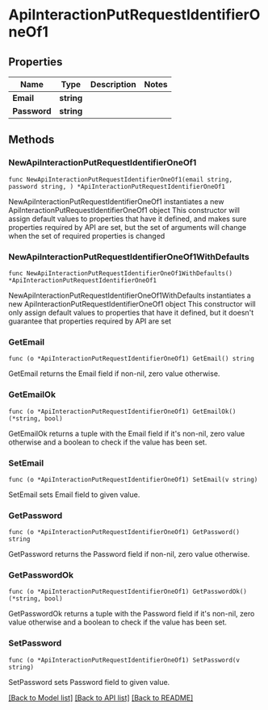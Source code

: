 # ApiInteractionPutRequestIdentifierOneOf1

## Properties

Name | Type | Description | Notes
------------ | ------------- | ------------- | -------------
**Email** | **string** |  | 
**Password** | **string** |  | 

## Methods

### NewApiInteractionPutRequestIdentifierOneOf1

`func NewApiInteractionPutRequestIdentifierOneOf1(email string, password string, ) *ApiInteractionPutRequestIdentifierOneOf1`

NewApiInteractionPutRequestIdentifierOneOf1 instantiates a new ApiInteractionPutRequestIdentifierOneOf1 object
This constructor will assign default values to properties that have it defined,
and makes sure properties required by API are set, but the set of arguments
will change when the set of required properties is changed

### NewApiInteractionPutRequestIdentifierOneOf1WithDefaults

`func NewApiInteractionPutRequestIdentifierOneOf1WithDefaults() *ApiInteractionPutRequestIdentifierOneOf1`

NewApiInteractionPutRequestIdentifierOneOf1WithDefaults instantiates a new ApiInteractionPutRequestIdentifierOneOf1 object
This constructor will only assign default values to properties that have it defined,
but it doesn't guarantee that properties required by API are set

### GetEmail

`func (o *ApiInteractionPutRequestIdentifierOneOf1) GetEmail() string`

GetEmail returns the Email field if non-nil, zero value otherwise.

### GetEmailOk

`func (o *ApiInteractionPutRequestIdentifierOneOf1) GetEmailOk() (*string, bool)`

GetEmailOk returns a tuple with the Email field if it's non-nil, zero value otherwise
and a boolean to check if the value has been set.

### SetEmail

`func (o *ApiInteractionPutRequestIdentifierOneOf1) SetEmail(v string)`

SetEmail sets Email field to given value.


### GetPassword

`func (o *ApiInteractionPutRequestIdentifierOneOf1) GetPassword() string`

GetPassword returns the Password field if non-nil, zero value otherwise.

### GetPasswordOk

`func (o *ApiInteractionPutRequestIdentifierOneOf1) GetPasswordOk() (*string, bool)`

GetPasswordOk returns a tuple with the Password field if it's non-nil, zero value otherwise
and a boolean to check if the value has been set.

### SetPassword

`func (o *ApiInteractionPutRequestIdentifierOneOf1) SetPassword(v string)`

SetPassword sets Password field to given value.



[[Back to Model list]](../README.md#documentation-for-models) [[Back to API list]](../README.md#documentation-for-api-endpoints) [[Back to README]](../README.md)


